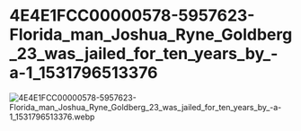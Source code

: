 # 4E4E1FCC00000578-5957623-Florida_man_Joshua_Ryne_Goldberg_23_was_jailed_for_ten_years_by_-a-1_1531796513376

![4E4E1FCC00000578-5957623-Florida_man_Joshua_Ryne_Goldberg_23_was_jailed_for_ten_years_by_-a-1_1531796513376.webp](4E4E1FCC00000578-5957623-Florida_man_Joshua_Ryne_G%20bafd11a158a546c080342dca099dd313/4E4E1FCC00000578-5957623-Florida_man_Joshua_Ryne_Goldberg_23_was_jailed_for_ten_years_by_-a-1_1531796513376.webp)